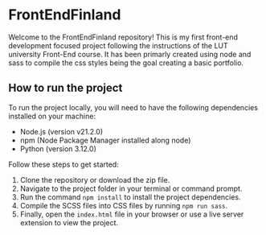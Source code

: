 # FrontEndFinland

Welcome to the FrontEndFinland repository! This is my first front-end development focused project following the instructions of the LUT university Front-End course.
It has been primarly created using node and sass to compile the css styles being the goal creating a basic portfolio.

## How to run the project

To run the project locally, you will need to have the following dependencies installed on your machine:

- Node.js (version v21.2.0)
- npm (Node Package Manager installed along node)
- Python (version 3.12.0)

Follow these steps to get started:

1. Clone the repository or download the zip file.
2. Navigate to the project folder in your terminal or command prompt.
3. Run the command `npm install` to install the project dependencies.
4. Compile the SCSS files into CSS files by running `npm run sass`.
5. Finally, open the `index.html` file in your browser or use a live server extension to view the project.
